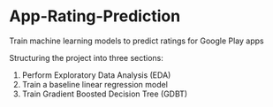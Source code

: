 # App-Rating-Prediction
Train machine learning models to predict ratings for Google Play apps

Structuring the project into three sections:

1. Perform Exploratory Data Analysis (EDA)
2. Train a baseline linear regression model
3. Train Gradient Boosted Decision Tree (GDBT)
